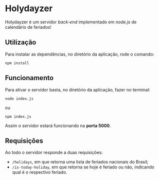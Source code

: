 # Holydayzer
 
Holydayzer é um servidor *back-end* implementado em *node.js* de calendário de feriados!

## Utilização

Para instalar as dependências, no diretório da aplicação, rode o comando:

```
npm install
```

## Funcionamento

Para ativar o servidor basta, no diretório da aplicação, fazer no terminal:

```
node index.js
```
ou

```
npm index.js
```
Assim o servidor estará funcionando na **porta 5000**.

## Requisições

Ao todo o servidor responde a duas requisições:

* `/holidays`, em que retorna uma lista de feriados nacionais do Brasil;
* `/is-today-holiday`, em que retorna se hoje é feriado ou não, indicando qual é o respectivo feriado.